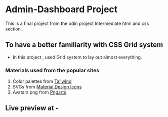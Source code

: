 # Admin-Dashboard Project
This is a final project from the odin project Intermediate html and css section.

## To have a better familiarity with CSS Grid system
- In this project , used Grid system to lay out almost everything.


### Materials used from the popular sites
1. Color palettes from [Tailwind](https://tailwindcss.com/docs/customizing-colors)
2. SVGs from [Material Design Icons](https://materialdesignicons.com)
3. Avatars png from [Pngarts](pngarts.com)

## Live preview at - 